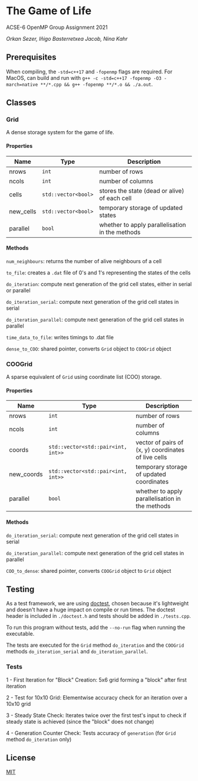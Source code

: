 # The Game of Life

ACSE-6 OpenMP Group Assignment 2021

_Orkan Sezer, Iñigo Basterretxea Jacob, Nina Kahr_

## Prerequisites

When compiling, the `-std=c++17` and `-fopenmp` flags are required.
For MacOS, can build and run with `g++ -c -std=c++17 -fopenmp -O3 -march=native **/*.cpp && g++ -fopenmp **/*.o && ./a.out`.

## Classes

### Grid

A dense storage system for the game of life.

#### Properties

| Name      | Type                | Description                                     |
| --------- | ------------------- | ----------------------------------------------- |
| nrows     | `int`               | number of rows                                  |
| ncols     | `int`               | number of columns                               |
| cells     | `std::vector<bool>` | stores the state (dead or alive) of each cell   |
| new_cells | `std::vector<bool>` | temporary storage of updated states             |
| parallel  | `bool`              | whether to apply parallelisation in the methods |

#### Methods

`num_neighbours`: returns the number of alive neighbours of a cell

`to_file`: creates a `.dat` file of 0's and 1's representing the states of the cells

`do_iteration`: compute next generation of the grid cell states, either in serial or parallel

`do_iteration_serial`: compute next generation of the grid cell states in serial

`do_iteration_parallel`: compute next generation of the grid cell states in parallel

`time_data_to_file`: writes timings to .dat file

`dense_to_COO`: shared pointer, converts `Grid` object to `COOGrid` object

### COOGrid

A sparse equivalent of `Grid` using coordinate list (COO) storage.

#### Properties

| Name       | Type                               | Description                                         |
| ---------- | ---------------------------------- | --------------------------------------------------- |
| nrows      | `int`                              | number of rows                                      |
| ncols      | `int`                              | number of columns                                   |
| coords     | `std::vector<std::pair<int, int>>` | vector of pairs of (x, y) coordinates of live cells |
| new_coords | `std::vector<std::pair<int, int>>` | temporary storage of updated coordinates            |
| parallel   | `bool`                             | whether to apply parallelisation in the methods     |

#### Methods

`do_iteration_serial`: compute next generation of the grid cell states in serial

`do_iteration_parallel`: compute next generation of the grid cell states in parallel

`COO_to_dense`: shared pointer, converts `COOGrid` object to `Grid` object

## Testing

As a test framework, we are using [doctest](https://github.com/onqtam/doctest), chosen because it's lightweight and doesn't have a huge impact on compile or run times. The doctest header is included in `./doctest.h` and tests should be added in `./tests.cpp`.

To run this program without tests, add the `--no-run` flag when running the executable.

The tests are executed for the `Grid` method `do_iteration` and the `COOGrid` methods `do_iteration_serial` and `do_iteration_parallel`. 

### Tests
1 - First Iteration for "Block" Creation: 5x6 grid forming a "block" after first iteration

2 - Test for 10x10 Grid: Elementwise accuracy check for an iteration over a 10x10 grid

3 - Steady State Check: Iterates twice over the first test's input to check if steady state is achieved (since the "block" does not change)

4 - Generation Counter Check: Tests accuracy of `generation` (for `Grid` method `do_iteration` only)


## License

[MIT](https://choosealicense.com/licenses/mit/)
